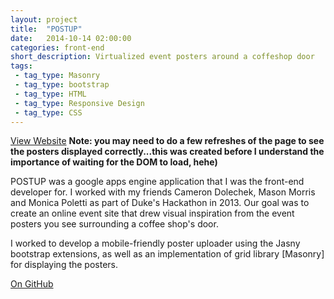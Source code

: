 ```yaml
---
layout: project
title:  "POSTUP"
date:   2014-10-14 02:00:00
categories: front-end
short_description: Virtualized event posters around a coffeshop door
tags:
 - tag_type: Masonry
 - tag_type: bootstrap
 - tag_type: HTML
 - tag_type: Responsive Design
 - tag_type: CSS
---
```

[View Website](http://code-reggie.appspot.com/posters.jsp?address=) **Note: you may need to do a few refreshes of the page to see the posters displayed correctly...this was created before I understand the importance of waiting for the DOM to load, hehe)**


POSTUP was a google apps engine application that I was the front-end developer for.  I worked with my friends Cameron Dolechek, Mason Morris and Monica Poletti as part of Duke's Hackathon in 2013.  Our goal was to create an online event site that drew visual inspiration from the event posters you see surrounding a coffee shop's door.


I worked to develop a mobile-friendly poster uploader using the Jasny bootstrap extensions, as well as an implementation of grid library [Masonry] for displaying the posters.


[On GitHub](https://github.com/HackDukePostup/Postup)